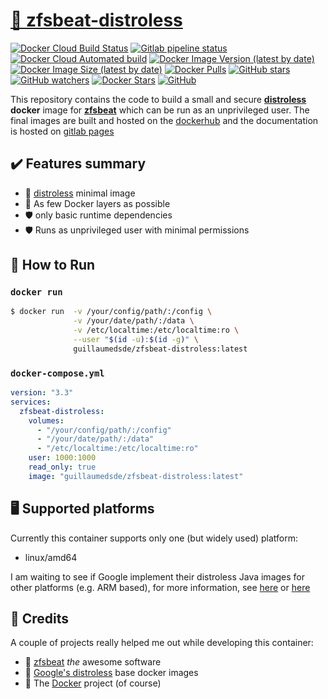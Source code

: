 # [🐋 zfsbeat-distroless](https://github.com/guillaumedsde/zfsbeat-distroless)

[![Docker Cloud Build Status](https://img.shields.io/docker/cloud/build/guillaumedsde/zfsbeat-distroless)](https://hub.docker.com/r/guillaumedsde/zfsbeat-distroless/builds)
[![Gitlab pipeline status](https://img.shields.io/gitlab/pipeline/guillaumedsde/zfsbeat-distroless?label=documentation)](https://guillaumedsde.gitlab.io/zfsbeat-distroless/)
[![Docker Cloud Automated build](https://img.shields.io/docker/cloud/automated/guillaumedsde/zfsbeat-distroless)](https://hub.docker.com/r/guillaumedsde/zfsbeat-distroless/builds)
[![Docker Image Version (latest by date)](https://img.shields.io/docker/v/guillaumedsde/zfsbeat-distroless)](https://hub.docker.com/r/guillaumedsde/zfsbeat-distroless/tags)
[![Docker Image Size (latest by date)](https://img.shields.io/docker/image-size/guillaumedsde/zfsbeat-distroless)](https://hub.docker.com/r/guillaumedsde/zfsbeat-distroless)
[![Docker Pulls](https://img.shields.io/docker/pulls/guillaumedsde/zfsbeat-distroless)](https://hub.docker.com/r/guillaumedsde/zfsbeat-distroless)
[![GitHub stars](https://img.shields.io/github/stars/guillaumedsde/zfsbeat-distroless?label=Github%20stars)](https://github.com/guillaumedsde/zfsbeat-distroless)
[![GitHub watchers](https://img.shields.io/github/watchers/guillaumedsde/zfsbeat-distroless?label=Github%20Watchers)](https://github.com/guillaumedsde/zfsbeat-distroless)
[![Docker Stars](https://img.shields.io/docker/stars/guillaumedsde/zfsbeat-distroless)](https://hub.docker.com/r/guillaumedsde/zfsbeat-distroless)
[![GitHub](https://img.shields.io/github/license/guillaumedsde/zfsbeat-distroless)](https://github.com/guillaumedsde/zfsbeat-distroless/blob/master/LICENSE.md)

This repository contains the code to build a small and secure **[distroless](https://github.com/GoogleContainerTools/distroless)** **docker** image for **[zfsbeat](https://github.com/zfsbeat/zfsbeat)** which can be run as an unprivileged user.
The final images are built and hosted on the [dockerhub](https://hub.docker.com/r/guillaumedsde/zfsbeat-distroless) and the documentation is hosted on [gitlab pages](https://guillaumedsde.gitlab.io/zfsbeat-distroless/)

## ✔️ Features summary

- 🥑 [distroless](https://github.com/GoogleContainerTools/distroless) minimal image
- 🤏 As few Docker layers as possible
- 🛡️ only basic runtime dependencies
- 🛡️ Runs as unprivileged user with minimal permissions

## 🏁 How to Run

### `docker run`

```bash
$ docker run  -v /your/config/path/:/config \
              -v /your/date/path/:/data \
              -v /etc/localtime:/etc/localtime:ro \
              --user "$(id -u):$(id -g)" \
              guillaumedsde/zfsbeat-distroless:latest
```

### `docker-compose.yml`

```yaml
version: "3.3"
services:
  zfsbeat-distroless:
    volumes:
      - "/your/config/path/:/config"
      - "/your/date/path/:/data"
      - "/etc/localtime:/etc/localtime:ro"
    user: 1000:1000
    read_only: true
    image: "guillaumedsde/zfsbeat-distroless:latest"
```

## 🖥️ Supported platforms

Currently this container supports only one (but widely used) platform:

- linux/amd64

I am waiting to see if Google implement their distroless Java images for other platforms (e.g. ARM based), for more information, see [here](https://github.com/GoogleContainerTools/distroless/issues/406) or [here](https://github.com/GoogleContainerTools/distroless/issues/377)

## 🙏 Credits

A couple of projects really helped me out while developing this container:

- 💽 [zfsbeat](https://github.com/maireanu/zfsbeat) _the_ awesome software
- 🥑 [Google's distroless](https://github.com/GoogleContainerTools/distroless) base docker images
- 🐋 The [Docker](https://github.com/docker) project (of course)
